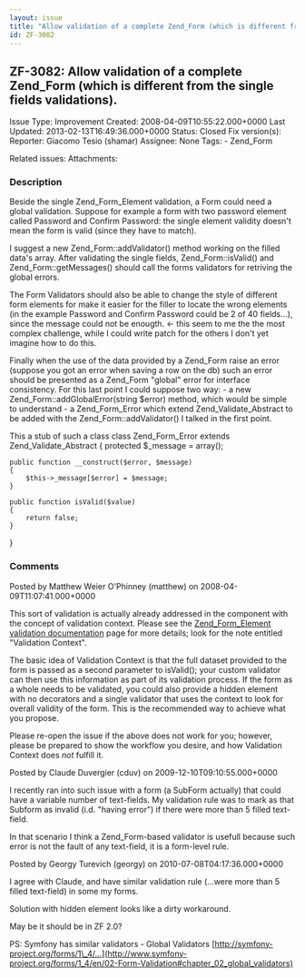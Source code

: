 ```yaml
---
layout: issue
title: "Allow validation of a complete Zend_Form (which is different from the single fields validations)."
id: ZF-3082
---
```


ZF-3082: Allow validation of a complete Zend\_Form (which is different from the single fields validations).
-----------------------------------------------------------------------------------------------------------

 Issue Type: Improvement Created: 2008-04-09T10:55:22.000+0000 Last Updated: 2013-02-13T16:49:36.000+0000 Status: Closed Fix version(s): 
 Reporter:  Giacomo Tesio (shamar)  Assignee:  None  Tags: - Zend\_Form
 
 Related issues: 
 Attachments: 
### Description

Beside the single Zend\_Form\_Element validation, a Form could need a global validation. Suppose for example a form with two password element called Password and Confirm Password: the single element validity doesn't mean the form is valid (since they have to match).

I suggest a new Zend\_Form::addValidator() method working on the filled data's array. After validating the single fields, Zend\_Form::isValid() and Zend\_Form::getMessages() should call the forms validators for retriving the global errors.

The Form Validators should also be able to change the style of different form elements for make it easier for the filler to locate the wrong elements (in the example Password and Confirm Password could be 2 of 40 fields...), since the message could not be enougth. <- this seem to me the the most complex challenge, while I could write patch for the others I don't yet imagine how to do this.

Finally when the use of the data provided by a Zend\_Form raise an error (suppose you got an error when saving a row on the db) such an error should be presented as a Zend\_Form "global" error for interface consistency. For this last point I could suppose two way: - a new Zend\_Form::addGlobalError(string $error) method, which would be simple to understand - a Zend\_Form\_Error which extend Zend\_Validate\_Abstract to be added with the Zend\_Form::addValidator() I talked in the first point.

This a stub of such a class class Zend\_Form\_Error extends Zend\_Validate\_Abstract { protected $\_message = array();

 
    public function __construct($error, $message)
    {
        $this->_message[$error] = $message;
    }
    
    public function isValid($value)
    {
        return false;
    }


}

 

 

### Comments

Posted by Matthew Weier O'Phinney (matthew) on 2008-04-09T11:07:41.000+0000

This sort of validation is actually already addressed in the component with the concept of validation context. Please see the [Zend\_Form\_Element validation documentation](http://framework.zend.com/manual/en/zend.form.elements.html#zend.form.elements.validators) page for more details; look for the note entitled "Validation Context".

The basic idea of Validation Context is that the full dataset provided to the form is passed as a second parameter to isValid(); your custom validator can then use this information as part of its validation process. If the form as a whole needs to be validated, you could also provide a hidden element with no decorators and a single validator that uses the context to look for overall validity of the form. This is the recommended way to achieve what you propose.

Please re-open the issue if the above does not work for you; however, please be prepared to show the workflow you desire, and how Validation Context does _not_ fulfill it.

 

 

Posted by Claude Duvergier (cduv) on 2009-12-10T09:10:55.000+0000

I recently ran into such issue with a form (a SubForm actually) that could have a variable number of text-fields. My validation rule was to mark as that Subform as invalid (i.d. "having error") if there were more than 5 filled text-field.

In that scenario I think a Zend\_Form-based validator is usefull because such error is not the fault of any text-field, it is a form-level rule.

 

 

Posted by Georgy Turevich (georgy) on 2010-07-08T04:17:36.000+0000

I agree with Claude, and have similar validation rule (...were more than 5 filled text-field) in some my forms.

Solution with hidden element looks like a dirty workaround.

May be it should be in ZF 2.0?

PS: Symfony has similar validators - Global Validators [http://symfony-project.org/forms/1\_4/…](http://www.symfony-project.org/forms/1_4/en/02-Form-Validation#chapter_02_global_validators)

 

 